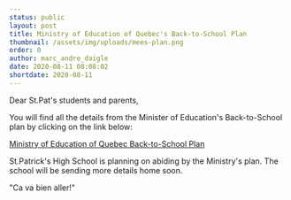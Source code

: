 ```yaml
---
status: public
layout: post
title: Ministry of Education of Quebec's Back-to-School Plan
thumbnail: /assets/img/uploads/mees-plan.png
order: 0
author: marc_andre_daigle
date: 2020-08-11 08:08:02
shortdate: 2020-08-11
---
```

Dear St.Pat's students and parents, 

You will find all the details from the Minister of Education's Back-to-School plan by clicking on the link below:  

[Ministry of Education of Quebec Back-to-School Plan](https://www.quebec.ca/en/education/back-to-school-plan-fall-covid-19/)

St.Patrick's High School is planning on abiding by the Ministry's plan.  The school will be sending more details home soon.  

"Ca va bien aller!" 

[](https://www.quebec.ca/en/education/back-to-school-plan-fall-covid-19/)